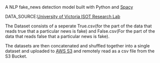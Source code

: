A NLP fake_news detection model built with Python and [Spacy](https://spacy.io/usage/spacy-101)

DATA_SOURCE:[University of Victoria ISOT Research Lab](https://www.uvic.ca/engineering/ece/isot/datasets/fake-news/index.php)

The Dataset consists of a seperate True.csv(for the part of the data that reads true that a particular news is fake) and False.csv(For the part of the data that reads false that a particular news is fake).

The datasets are then concatenated and shuffled together into a single dataset and uploaded to [AWS S3](https://docs.aws.amazon.com/AmazonS3/latest/userguide/Welcome.html) and remotely read as a csv file from the S3 Bucket.